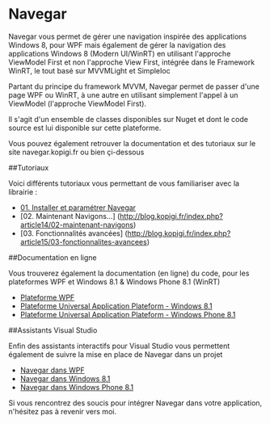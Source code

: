 Navegar
=======

Navegar vous permet de gérer une navigation inspirée des applications Windows 8, pour WPF mais également de gérer la navigation des applications Windows 8 (Modern UI/WinRT) en utilisant l'approche ViewModel First et non l'approche View First, intégrée dans le Framework WinRT, le tout basé sur MVVMLight et SimpleIoc

Partant du principe du framework MVVM, Navegar permet de passer d'une page WPF ou WinRT, à une autre en utilisant simplement l'appel à un ViewModel (l'approche ViewModel First).

Il s'agit d'un ensemble de classes disponibles sur Nuget et dont le code source est lui disponible sur cette plateforme.

Vous pouvez également retrouver la documentation et des tutoriaux sur le site navegar.kopigi.fr ou bien çi-dessous

##Tutoriaux

Voici différents tutoriaux vous permettant de vous familiariser avec la librairie :

- [01. Installer et paramétrer Navegar](http://blog.kopigi.fr/index.php?article10/01-installer-et-parametrer-navegar)
- [02. Maintenant Navigons...] (http://blog.kopigi.fr/index.php?article14/02-maintenant-navigons)
- [03. Fonctionnalités avancées] (http://blog.kopigi.fr/index.php?article15/03-fonctionnalites-avancees)
 
##Documentation en ligne

Vous trouverez également la documentation (en ligne) du code, pour les plateformes WPF et Windows 8.1 & Windows Phone 8.1 (WinRT)

- [Plateforme WPF](http://www.kopigi.fr/navegar/documentation/wpf)
- [Plateforme Universal Application Plateform - Windows 8.1](http://www.kopigi.fr/navegar/documentation/uap.win81)
- [Plateforme Universal Application Plateform - Windows Phone 8.1](http://www.kopigi.fr/navegar/documentation/uap.wp81)

 
##Assistants Visual Studio

Enfin des assistants interactifs pour Visual Studio vous permettent également de suivre la mise en place de Navegar dans un projet

- [Navegar dans WPF](http://www.kopigi.fr/navegar/documentation/assistants/Navegar%20dans%20WPF.mvax)
- [Navegar dans Windows 8.1](http://www.kopigi.fr/navegar/documentation/assistants/Navegar%20dans%20Windows%208.1.mvax)
- [Navegar dans Windows Phone 8.1](http://www.kopigi.fr/navegar/documentation/assistants/Navegar%20dans%20Windows%20Phone%208.1.mvax)

Si vous rencontrez des soucis pour intégrer Navegar dans votre application, n'hésitez pas à revenir vers moi.
